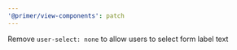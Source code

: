 ```yaml
---
'@primer/view-components': patch
---
```


Remove `user-select: none` to allow users to select form label text
